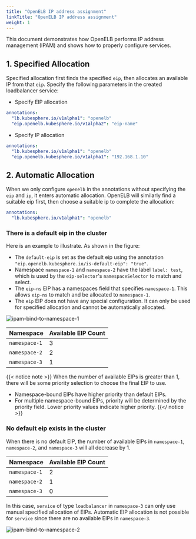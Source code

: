 ```yaml
---
title: "OpenELB IP address assignment"
linkTitle: "OpenELB IP address assignment"
weight: 1
---
```


This document demonstrates how OpenELB performs IP address management (IPAM) and shows how to properly configure services.

## 1. Specified Allocation

Specified allocation first finds the specified `eip`, then allocates an available IP from that `eip`. Specify the following parameters in the created loadbalancer service:

* Specify EIP allocation

```yaml
annotations:
  "lb.kubesphere.io/v1alpha1": "openelb"
  "eip.openelb.kubesphere.io/v1alpha2": "eip-name"
```

* Specify IP allocation

```yaml
annotations:
  "lb.kubesphere.io/v1alpha1": "openelb"
  "eip.openelb.kubesphere.io/v1alpha1": "192.168.1.10"
```

## 2. Automatic Allocation

When we only configure `openelb` in the annotations without specifying the `eip` and `ip`, it enters automatic allocation. OpenELB will similarly find a suitable eip first, then choose a suitable ip to complete the allocation:

```yaml
annotations:
  "lb.kubesphere.io/v1alpha1": "openelb"
```

### There is a default eip in the cluster

Here is an example to illustrate. As shown in the figure: 

* The `default-eip` is set as the default eip using the annotation `"eip.openelb.kubesphere.io/is-default-eip": "true"`. 
* Namespace `namespace-1` and `namespace-2` have the label `label: test`, which is used by the `eip-selector`'s `namespaceSelector` to match and select. 
* The `eip-ns` EIP has a namespaces field that specifies `namespace-1`. This allows `eip-ns` to match and be allocated to `namespace-1`. 
* The `eip` EIP does not have any special configuration. It can only be used for specified allocation and cannot be automatically allocated.

![ipam-bind-to-namespace-1](/images/en/docs/getting-started/usage/ip-address-assignment/ipam-bind-to-namespace-1.svg)


| Namespace | Available EIP Count |
|--|--|
| `namespace-1` | 3 |
| `namespace-2` | 2 |
| `namespace-3` | 1 |

  {{< notice note >}}
  When the number of available EIPs is greater than 1, there will be some priority selection to choose the final EIP to use. 
  * Namespace-bound EIPs have higher priority than default EIPs. 
  * For multiple namespace-bound EIPs, priority will be determined by the priority field. Lower priority values indicate higher priority.
  {{</ notice >}}


### No default eip exists in the cluster

When there is no default EIP, the number of available EIPs in `namespace-1`, `namespace-2`, and `namespace-3` will all decrease by 1. 

| Namespace | Available EIP Count |
|--|--|
| `namespace-1` | 2 |
| `namespace-2` | 1 |
| `namespace-3` | 0 |

In this case, `service` of type `loadbalancer` in `namespace-3` can only use manual specified allocation of EIPs. Automatic EIP allocation is not possible for `service` since there are no available EIPs in `namespace-3`.

![ipam-bind-to-namespace-2](/images/en/docs/getting-started/usage/ip-address-assignment/ipam-bind-to-namespace-2.svg)
